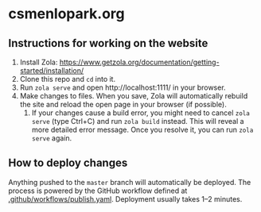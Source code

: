 # csmenlopark.org

## Instructions for working on the website

1. Install Zola: https://www.getzola.org/documentation/getting-started/installation/
1. Clone this repo and `cd` into it.
1. Run `zola serve` and open http://localhost:1111/ in your browser.
1. Make changes to files. When you save, Zola will automatically rebuild the
   site and reload the open page in your browser (if possible).
    1. If your changes cause a build error, you might need to cancel `zola
       serve` (type Ctrl+C) and run `zola build` instead. This will reveal a
       more detailed error message. Once you resolve it, you can run `zola
       serve` again.

## How to deploy changes

Anything pushed to the `master` branch will automatically be deployed.  The
process is powered by the GitHub workflow defined at
[.github/workflows/publish.yaml](https://github.com/csmenlopark/www/blob/master/.github/workflows/publish.yaml).
Deployment usually takes 1–2 minutes.
